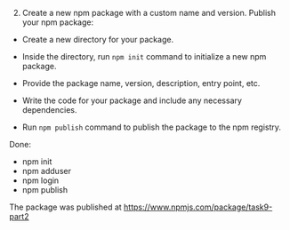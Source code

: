 2. Create a new npm package with a custom name and version. Publish your npm package:

- Create a new directory for your package.

- Inside the directory, run `npm init` command to initialize a new npm package.

- Provide the package name, version, description, entry point, etc.

- Write the code for your package and include any necessary dependencies.

- Run `npm publish` command to publish the package to the npm registry.

﻿Done: 

- npm init
- npm adduser
- npm login
- npm publish

The package was published at https://www.npmjs.com/package/task9-part2